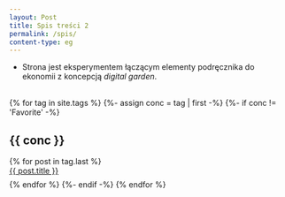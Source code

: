 ```yaml
---
layout: Post
title: Spis treści 2
permalink: /spis/
content-type: eg
---
```


- Strona jest eksperymentem łączącym elementy podręcznika do ekonomii z koncepcją _digital garden_.

<br>
<div>
{% for tag in site.tags %}
  {%- assign conc = tag | first -%}
  {%- if conc != 'Favorite' -%}
    <h2 id="{{ conc }}">{{ conc }}</h2>
    {% for post in tag.last %} 
      <li id="category-content" style="padding-bottom: 0.6em; list-style: none;"><a href="{{post.url}}">{{ post.title }}</a></li>
    {% endfor %}
  {%- endif -%}
{% endfor %}
</div>
<br/>




